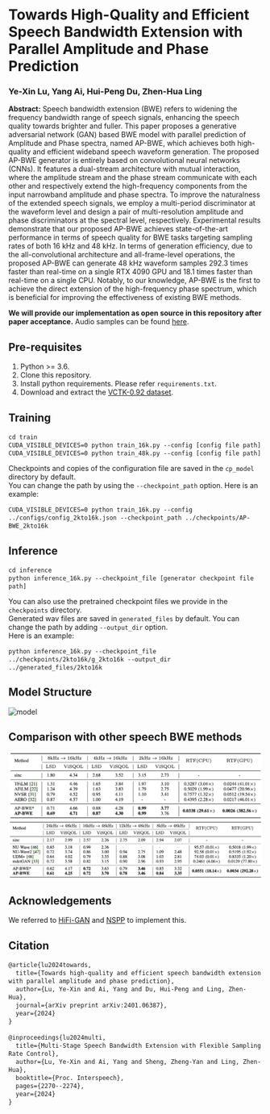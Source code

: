 # Towards High-Quality and Efficient Speech Bandwidth Extension with Parallel Amplitude and Phase Prediction
### Ye-Xin Lu, Yang Ai, Hui-Peng Du, Zhen-Hua Ling

**Abstract:** 
Speech bandwidth extension (BWE) refers to widening the frequency bandwidth range of speech signals, enhancing the speech quality towards brighter and fuller.
This paper proposes a generative adversarial network (GAN) based BWE model with parallel prediction of Amplitude and Phase spectra, named AP-BWE, which achieves both high-quality and efficient wideband speech waveform generation.
The proposed AP-BWE generator is entirely based on convolutional neural networks (CNNs).
It features a dual-stream architecture with mutual interaction, where the amplitude stream and the phase stream communicate with each other and respectively extend the high-frequency components from the input narrowband amplitude and phase spectra.
To improve the naturalness of the extended speech signals, we employ a multi-period discriminator at the waveform level and design a pair of multi-resolution amplitude and phase discriminators at the spectral level, respectively.
Experimental results demonstrate that our proposed AP-BWE achieves state-of-the-art performance in terms of speech quality for BWE tasks targeting sampling rates of both 16 kHz and 48 kHz. 
In terms of generation efficiency, due to the all-convolutional architecture and all-frame-level operations, the proposed AP-BWE can generate 48 kHz waveform samples 292.3 times faster than real-time on a single RTX 4090 GPU and 18.1 times faster than real-time on a single CPU.
Notably, to our knowledge, AP-BWE is the first to achieve the direct extension of the high-frequency phase spectrum, which is beneficial for improving the effectiveness of existing BWE methods.

**We will provide our implementation as open source in this repository after paper acceptance.**
Audio samples can be found [here](http://yxlu-0102.github.io/AP-BWE).

## Pre-requisites
1. Python >= 3.6.
2. Clone this repository.
3. Install python requirements. Please refer `requirements.txt`.
4. Download and extract the [VCTK-0.92 dataset](https://datashare.ed.ac.uk/handle/10283/3443).

## Training
```
cd train
CUDA_VISIBLE_DEVICES=0 python train_16k.py --config [config file path]
CUDA_VISIBLE_DEVICES=0 python train_48k.py --config [config file path]
```
Checkpoints and copies of the configuration file are saved in the `cp_model` directory by default.<br>
You can change the path by using the `--checkpoint_path` option.
Here is an example:
```
CUDA_VISIBLE_DEVICES=0 python train_16k.py --config ../configs/config_2kto16k.json --checkpoint_path ../checkpoints/AP-BWE_2kto16k
```

## Inference
```
cd inference
python inference_16k.py --checkpoint_file [generator checkpoint file path]
```
You can also use the pretrained checkpoint files we provide in the `checkpoints` directory.
<br>
Generated wav files are saved in `generated_files` by default.
You can change the path by adding `--output_dir` option.<br>
Here is an example:
```
python inference_16k.py --checkpoint_file ../checkpoints/2kto16k/g_2kto16k --output_dir ../generated_files/2kto16k
```

## Model Structure
![model](Figures/model.png)

## Comparison with other speech BWE methods
![comparison](Figures/table_16k.png)
![comparison](Figures/table_48k.png)

## Acknowledgements
We referred to [HiFi-GAN](https://github.com/jik876/hifi-gan) and [NSPP](https://github.com/YangAi520/NSPP) to implement this.

## Citation
```
@article{lu2024towards,
  title={Towards high-quality and efficient speech bandwidth extension with parallel amplitude and phase prediction},
  author={Lu, Ye-Xin and Ai, Yang and Du, Hui-Peng and Ling, Zhen-Hua},
  journal={arXiv preprint arXiv:2401.06387},
  year={2024}
}

@inproceedings{lu2024multi,
  title={Multi-Stage Speech Bandwidth Extension with Flexible Sampling Rate Control},
  author={Lu, Ye-Xin and Ai, Yang and Sheng, Zheng-Yan and Ling, Zhen-Hua},
  booktitle={Proc. Interspeech},
  pages={2270--2274},
  year={2024}
}
```
